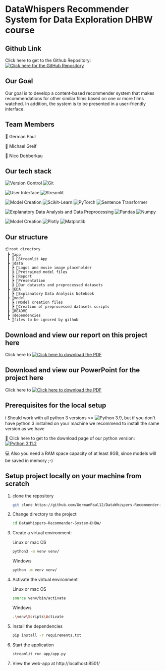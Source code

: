 # DataWhispers Recommender System for Data Exploration DHBW course

## Github Link

Click here to get to the Github Repository: [![Click here for the GitHub Repository](https://img.shields.io/badge/github-%23121011.svg?style=for-the-badge&logo=github&logoColor=white)](https://github.com/GermanPaul12/DataWhispers-Recommender-System-DHBW)

## Our Goal

Our goal is to develop a content-based recommender system that makes recommendations for other similar films based on one or more films watched. In addition, the system is to be presented in a user-friendly interface.

## Team Members

:bust_in_silhouette: German Paul

:bust_in_silhouette: Michael Greif

:bust_in_silhouette: Nico Dobberkau

## Our tech stack

![Version Control](https://img.shields.io/badge/version%20control-000000?style=for-the-badge) ![Git](https://img.shields.io/badge/GIT-E44C30?style=for-the-badge&logo=git&logoColor=white)

![User Interface](https://img.shields.io/badge/user%20interface-000000?style=for-the-badge) ![Streamlit](https://img.shields.io/badge/Streamlit-FF4B4B?style=for-the-badge&logo=Streamlit&logoColor=white)
 
![Model Creation](https://img.shields.io/badge/model%20creation-000000?style=for-the-badge) ![Scikit-Learn](https://img.shields.io/badge/scikit_learn-F7931E?style=for-the-badge&logo=scikit-learn&logoColor=white) ![PyTorch](https://img.shields.io/badge/PyTorch-EE4C2C?style=for-the-badge&logo=pytorch&logoColor=white) ![Sentence Transformer](https://img.shields.io/badge/hyperledger-2F3134?style=for-the-badge&logo=hyperledger&logoColor=white)

![Explanatory Data Analysis and Data Preprocessing](https://img.shields.io/badge/Explanatory%20Data%20Analysis%20and%20Data%20Preprocessing-000000?style=for-the-badge) ![Pandas](https://img.shields.io/badge/Pandas-2C2D72?style=for-the-badge&logo=pandas&logoColor=white) ![Numpy](https://img.shields.io/badge/Numpy-777BB4?style=for-the-badge&logo=numpy&logoColor=white)  

![Model Creation](https://img.shields.io/badge/data%20visualization-000000?style=for-the-badge) ![Plotly](https://img.shields.io/badge/Plotly-239120?style=for-the-badge&logo=plotly&logoColor=white) ![Matplotlib](https://img.shields.io/badge/Matplotlib-%23ffffff.svg?style=for-the-badge&logo=Matplotlib&logoColor=black)

## Our structure

```
📦root directory
 ┣ 📂app
 ┃ ┣ 📜Streamlit App
 ┣ 📂data
 ┃ ┣ 📜Logos and movie image placeholder
 ┃ ┣ 📜Pretrained model files
 ┃ ┣ 📜Report
 ┃ ┣ 📜Presentation
 ┃ ┣ 📜Our datasets and preprocessed datasets
 ┣ 📂EDA
 ┃ ┣ 📜Explanatory Data Analysis Notebook
 ┣ 📂model
 ┃ ┣ 📜Model creation files
 ┃ ┣ 📜Creation of preprocessed datasets scripts
 ┣ 📜README
 ┣ 📜dependencies
 ┗ 📜files to be ignored by github
```

## Download and view our report on this project here

Click here to [![Click here to download the PDF](https://img.shields.io/badge/Download%20AS%20pdf-EF3939?style=for-the-badge&logo=adobeacrobatreader&logoColor=white&color=black&labelColor=ec1c24)](https://github.com/GermanPaul12/DataWhispers-Recommender-System-DHBW/data/report/project_report_4.pdf?raw=true)

## Download and view our PowerPoint for the project here

Click here to [![Click here to download the PDF](https://img.shields.io/badge/Download%20AS%20pdf-EF3939?style=for-the-badge&logo=adobeacrobatreader&logoColor=white&color=black&labelColor=ec1c24)](https://github.com/GermanPaul12/DataWhispers-Recommender-System-DHBW/data/presentation/project_presentation_4.pdf?raw=true)

## Prerequisites for the local setup

:information_source: Should work with all python 3 versions >= ![Python 3.9](https://img.shields.io/badge/python-3.9-white.svgs), but if you don't have python 3 installed on your machine we recommend to install the same version as we have 

:snake: Click here to get to the download page of our python version: [![Python 3.11.2](https://img.shields.io/badge/python-3.11.2-blue.svg)](https://www.python.org/downloads/release/python-3112/)

:computer: Also you need a RAM space capacity of at least 8GB, since models will be saved in memory ;-)

## Setup project locally on your machine from scratch

1. clone the repository

   ```bash
   git clone https://github.com/GermanPaul12/DataWhispers-Recommender-System-DHBW.git
   ```
2. Change directory to the project

   ```bash
   cd DataWhispers-Recommender-System-DHBW/
   ```
3. Create a virtual environment:

   Linux or mac OS

   ```bash
   python3 -m venv venv/
   ```
   Windows

   ```bash
   python -m venv venv/
   ```
4. Activate the virtual environment

   Linux or mac OS

   ```bash
   source venv/bin/activate
   ```
   Windows

   ```bash
   .\venv\Scripts\Activate
   ```
5. Install the dependencies

   ```bash
   pip install -r requirements.txt
   ```
6. Start the application

   ```bash
   streamlit run app/app.py 
   ```
7. View the web-app at http://localhost:8501/
